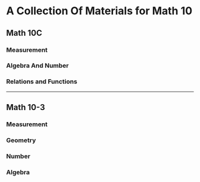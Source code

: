 # A Collection Of Materials for Math 10
## Math 10C
### Measurement

### Algebra And Number 

### Relations and Functions 

---

## Math 10-3
### Measurement 

### Geometry 

### Number 

### Algebra 


